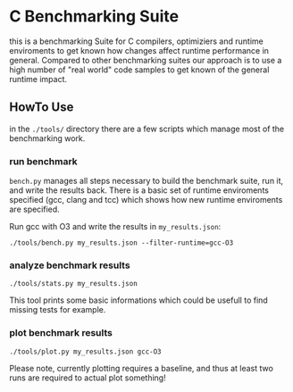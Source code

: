 # C Benchmarking Suite

this is a benchmarking Suite for C compilers, optimiziers and runtime enviroments to get known how changes affect runtime
performance in general. Compared to other benchmarking suites our approach is to use a high number of "real world" code
samples to get known of the general runtime impact.

## HowTo Use

in the ```./tools/``` directory there are a few scripts which manage most of the benchmarking work.

### run benchmark

```bench.py``` manages all steps necessary to build the benchmark suite, run it, and write the results back. There is a
basic set of runtime enviroments specified (gcc, clang and tcc) which shows how new runtime enviroments are specified.

Run gcc with O3 and write the results in ```my_results.json```:

```
./tools/bench.py my_results.json --filter-runtime=gcc-O3
```

### analyze benchmark results

```
./tools/stats.py my_results.json
```

This tool prints some basic informations which could be usefull to find missing tests for example.

### plot benchmark results

```
./tools/plot.py my_results.json gcc-O3
```

Please note, currently plotting requires a baseline, and thus at least two runs are required to actual plot something!

